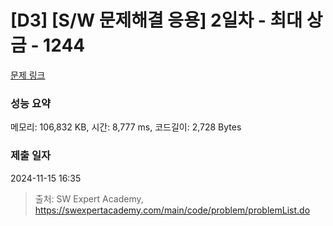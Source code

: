 # [D3] [S/W 문제해결 응용] 2일차 - 최대 상금 - 1244 

[문제 링크](https://swexpertacademy.com/main/code/problem/problemDetail.do?contestProbId=AV15Khn6AN0CFAYD) 

### 성능 요약

메모리: 106,832 KB, 시간: 8,777 ms, 코드길이: 2,728 Bytes

### 제출 일자

2024-11-15 16:35



> 출처: SW Expert Academy, https://swexpertacademy.com/main/code/problem/problemList.do